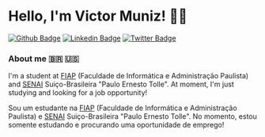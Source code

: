 # Hello, I'm Victor Muniz! 👨‍💻

[![Github Badge](https://img.shields.io/badge/-Github-000?style=flat-square&logo=Github&logoColor=white&link=https://github.com/VictorAlanSM)](https://github.com/VictorAlanSM)
[![Linkedin Badge](https://img.shields.io/badge/-LinkedIn-blue?style=flat-square&logo=Linkedin&logoColor=white&link=https://www.linkedin.com/in/victor-alan-6526b41b2/)](https://www.linkedin.com/in/victor-alan-6526b41b2/)
[![Twitter Badge](https://img.shields.io/badge/-Twitter-1ca0f1?style=flat-square&labelColor=1ca0f1&logo=twitter&logoColor=white&link=https://twitter.com/Victor_AMuniz)](https://twitter.com/Victor_AMuniz)


### About me 🇧🇷 🇺🇸

I'm a student at [FIAP](https://www.fiap.com.br/) (Faculdade de Informática e Administração Paulista) and [SENAI](https://www.linkedin.com/school/senaisuico/?originalSubdomain=br) Suiço-Brasileira "Paulo Ernesto Tolle". At moment, I'm just studying and looking for a job opportunity!

Sou um estudante na [FIAP](https://www.fiap.com.br/) (Faculdade de Informática e Administração Paulista) e [SENAI](https://www.linkedin.com/school/senaisuico/?originalSubdomain=br) Suiço-Brasileira "Paulo Ernesto Tolle". No momento, estou somente estudando e procurando uma oportunidade de emprego!
